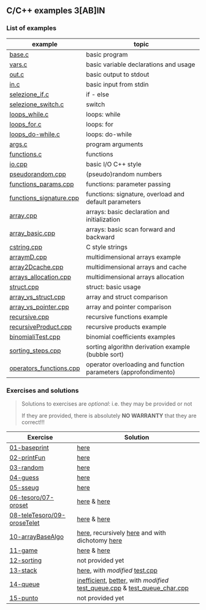 ## C/C++ examples 3[AB]IN
### List of examples
| example                                                     | topic                                                          |
| ----------------------------------------------------------- | -------------------------------------------------------------- |
| [base.c](examples/base.c)                                   | basic program                                                  |
| [vars.c](examples/vars.c)                                   | basic variable declarations and usage                          |
| [out.c](examples/out.c)                                     | basic output to stdout                                         |
| [in.c](examples/in.c)                                       | basic input from stdin                                         |
| [selezione_if.c](examples/selezione_if.c)                   | if - else                                                      |
| [selezione_switch.c](examples/selezione_switch.c)           | switch                                                         |
| [loops_while.c](examples/loops_while.c)                     | loops: while                                                   |
| [loops_for.c](examples/loops_for.c)                         | loops: for                                                     |
| [loops_do-while.c](examples/loops_do-while.c)               | loops: do-while                                                |
| [args.c](examples/args.c)                                   | program arguments                                              |
| [functions.c](examples/functions.c)                         | functions                                                      |
| [io.cpp](examples/io.cpp)                                   | basic I/O C++ style                                            |
| [pseudorandom.cpp](examples/pseudorandom.cpp)               | (pseudo)random numbers                                         |
| [functions_params.cpp](examples/functions_params.cpp)       | functions: parameter passing                                   |
| [functions_signature.cpp](examples/functions_signature.cpp) | functions: signature, overload and default parameters          |
| [array.cpp](examples/array.cpp)                             | arrays: basic declaration and initialization                   |
| [array_basic.cpp](examples/array_basic.cpp)                 | arrays: basic scan forward and backward                        |
| [cstring.cpp](examples/cstring.cpp)                         | C style strings                                                |
| [arraymD.cpp](examples/arraymD.cpp)                         | multidimensional arrays example                                |
| [array2Dcache.cpp](examples/array2Dcache.cpp)               | multidimensional arrays and cache                              |
| [arrays_allocation.cpp](examples/arrays_allocation.cpp)     | multidimensional arrays allocation                             |
| [struct.cpp](examples/struct.cpp)                           | struct: basic usage                                            |
| [array_vs_struct.cpp](examples/array_vs_struct.cpp)         | array and struct comparison                                    |
| [array_vs_pointer.cpp](examples/array_vs_pointer.cpp)       | array and pointer comparison                                   |
| [recursive.cpp](examples/recursive.cpp)                     | recursive functions example                                    |
| [recursiveProduct.cpp](examples/recursiveProduct.cpp)       | recursive products example                                     |
| [binomialiTest.cpp](examples/binomialiTest.cpp)             | binomial coefficients examples                                 |
| [sorting_steps.cpp](examples/sorting_steps.cpp)             | sorting algorithn derivation example (bubble sort)             |
| [operators_functions.cpp](examples/operators_functions.cpp) | operator overloading and function parameters (approfondimento) |

### Exercises and solutions
> Solutions to exercises are *optional*: i.e. they may be provided or not
>
> If they are provided, there is absolutely **NO WARRANTY** that they are correct!!!

| Exercise                                       | Solution                                                                                                                                                                                                                                                       |
| ---------------------------------------------- | -------------------------------------------------------------------------------------------------------------------------------------------------------------------------------------------------------------------------------------------------------------- |
| [01-baseprint](exercises/01.md)                | [here](solutions/baseprintull.c)                                                                                                                                                                                                                               |
| [02-printFun](exercises/02.md)                 | [here](solutions/baseprintfun.c)                                                                                                                                                                                                                               |
| [03-random](exercises/03.md)                   | [here](solutions/random.cpp)                                                                                                                                                                                                                                   |
| [04-guess](exercises/04.md)                    | [here](solutions/guess.cpp)                                                                                                                                                                                                                                    |
| [05-sseug](exercises/05.md)                    | [here](solutions/sseug.cpp)                                                                                                                                                                                                                                    |
| [06-tesoro/07-oroset](exercises/06.md)         | [here](solutions/tesoro.cpp) & [here](solutions/oroset.cpp)                                                                                                                                                                                                    |
| [08-teleTesoro/09-oroseTelet](exercises/08.md) | [here](solutions/teleTesoro.cpp) & [here](solutions/oroseTelet.cpp)                                                                                                                                                                                            |
| [10-arrayBaseAlgo](exercises/10.md)            | [here](solutions/arrayBaseAlgo.cpp), recursively [here](solutions/arrayBaseAlgoRecursive.cpp)  and with dichotomy [here](solutions/arrayBaseAlgoDicho.cpp)                                                                                                     |
| [11-game](exercises/11.md)                     | [here](solutions/tris.cpp) & [here](solutions/connectFour.cpp)                                                                                                                                                                                                 |
| [12-sorting](exercises/12.md)                  | not provided yet                                                                                                                                                                                                                                               |
| [13-stack](exercises/13.md)                    | [here](solutions/stack/stackFLA.cpp), with *modified* [test.cpp](solutions/stack/test.cpp)                                                                                                                                                                     |
| [14-queue](exercises/14.md)                    | [inefficient](solutions/queue/queueFLA.cpp), [better](solutions/queue/queueFLAC.cpp), with *modified* [test_queue.cpp](solutions/queue/test_queue.cpp)                                            & [test_queue_char.cpp](solutions/queue/test_queue_char.cpp) |
| [15-punto](exercises/15.md)                    | not provided yet                                                                                                                                                                                                                                               | [16-retta](exercises/16.md) | not provided yet |
